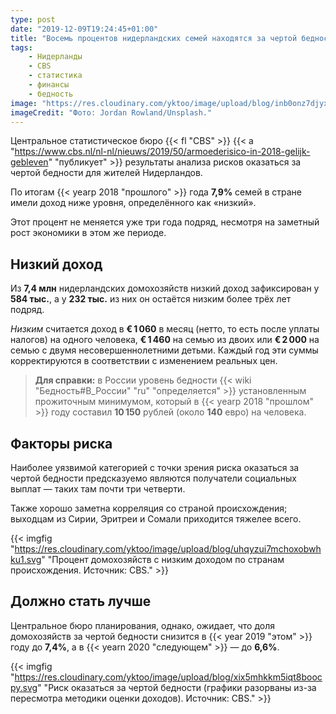 ```yaml
---
type: post
date: "2019-12-09T19:24:45+01:00"
title: "Восемь процентов нидерландских семей находятся за чертой бедности"
tags:
    - Нидерланды
    - CBS
    - статистика
    - финансы
    - бедность
image: "https://res.cloudinary.com/yktoo/image/upload/blog/inb0onz7djyxqpymqcpl.jpg"
imageCredit: "Фото: Jordan Rowland/Unsplash."
---
```


Центральное статистическое бюро {{< fl "CBS" >}} {{< a "https://www.cbs.nl/nl-nl/nieuws/2019/50/armoederisico-in-2018-gelijk-gebleven" "публикует" >}} результаты анализа рисков оказаться за чертой бедности для жителей Нидерландов.

По итогам {{< yearp 2018 "прошлого" >}} года **7,9%** семей в стране имели доход ниже уровня, определённого как «низкий».

Этот процент не меняется уже три года подряд, несмотря на заметный рост экономики в этом же периоде.

<!--more-->

## Низкий доход

Из **7,4 млн** нидерландских домохозяйств низкий доход зафиксирован у **584 тыс.**, а у **232 тыс.** из них он остаётся низким более трёх лет подряд.

*Низким* считается доход в **€ 1 060** в месяц (нетто, то есть после уплаты налогов) на одного человека, **€ 1 460** на семью из двоих или **€ 2 000** на семью с двумя несовершеннолетними детьми. Каждый год эти суммы корректируются в соответствии с изменением реальных цен.

> **Для справки:** в России уровень бедности {{< wiki "Бедность#В_России" "ru" "определяется" >}} установленным прожиточным минимумом, который в {{< yearp 2018 "прошлом" >}} году составил **10 150** рублей (около **140** евро) на человека.

## Факторы риска

Наиболее уязвимой категорией с точки зрения риска оказаться за чертой бедности предсказуемо являются получатели социальных выплат — таких там почти три четверти.

Также хорошо заметна корреляция со страной происхождения; выходцам из Сирии, Эритреи и Сомали приходится тяжелее всего.

{{< imgfig "https://res.cloudinary.com/yktoo/image/upload/blog/uhqyzui7mchoxobwhku1.svg" "Процент домохозяйств с низким доходом по странам происхождения. Источник: CBS." >}}

## Должно стать лучше

Центральное бюро планирования, однако, ожидает, что доля домохозяйств за чертой бедности снизится в {{< year 2019 "этом" >}} году до **7,4%**, а в {{< yearn 2020 "следующем" >}} — до **6,6%**.

{{< imgfig "https://res.cloudinary.com/yktoo/image/upload/blog/xix5mhkkm5iqt8boocpy.svg" "Риск оказаться за чертой бедности (графики разорваны из-за пересмотра методики оценки доходов). Источник: CBS." >}}

